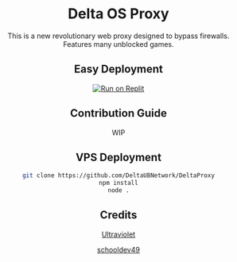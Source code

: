 <h1 align="center"><b>Delta OS Proxy</b></h1>

<p align="center">
This is a new revolutionary web proxy designed to bypass firewalls.
<br>
Features many unblocked games.
</p>
<div align="center">

<h2>Easy Deployment</h2>

[![Run on Replit](https://raw.githubusercontent.com/BinBashBanana/deploy-buttons/master/buttons/remade/replit.svg)](https://replit.com/github/DeltaUBNetwork/DeltaProxy/)

## Contribution Guide
  
WIP

## VPS Deployment
```sh
git clone https://github.com/DeltaUBNetwork/DeltaProxy
npm install
node .
```

## Credits 

[Ultraviolet](https://github.com/titaniumnetwork-dev/Ultraviolet)

[schooldev49](https://github.com/schooldev49)

</div>

